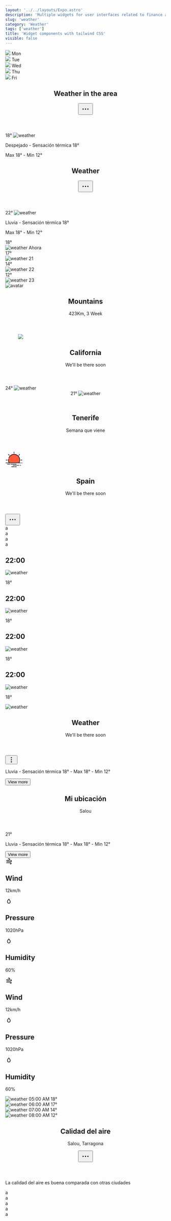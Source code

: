 ```yaml
---
layout: '../../layouts/Expo.astro'
description: 'Multiple widgets for user interfaces related to finance and economics'
slug: 'weather'
category: 'Weather'
tags: ['weather']
title: 'Widget components with tailwind CSS'
visible: false
---
```


<article class="border shadow-sm break-inside rounded-xl p-4 mb-3 text-sm bg-white dark:bg-gray-950 dark:text-white dark:border-gray-900" data-filter="weather">
  <div class="flex items-center">
    <div class="flex-auto text-center space-y-1">
      <img class="w-8 h-8 m-auto" src="https://www.svgrepo.com/show/402760/sun-behind-cloud.svg" />
      <span class="font-bold block text-sm">Mon</span>
    </div>
    <div class="flex-auto text-center space-y-1">
      <img class="w-8 h-8 m-auto" src="https://www.svgrepo.com/show/402760/sun-behind-cloud.svg" />
      <span class="font-bold block text-sm">Tue</span>
    </div>
    <div class="flex-auto text-center space-y-1">
      <img class="w-8 h-8 m-auto" src="https://www.svgrepo.com/show/402760/sun-behind-cloud.svg" />
      <span class="font-bold block text-sm">Wed</span>
    </div>
    <div class="flex-auto text-center space-y-1">
      <img class="w-8 h-8 m-auto" src="https://www.svgrepo.com/show/400797/sunbehindcloud.svg" />
      <span class="font-bold block text-sm">Thu</span>
    </div>
    <div class="flex-auto text-center space-y-1">
      <img class="w-8 h-8 m-auto" src="https://www.svgrepo.com/show/402761/sun-behind-small-cloud.svg" />
      <span class="font-bold block text-sm">Fri</span>
    </div>
  </div>
</article>

<article class="border shadow-sm break-inside flex flex-col rounded-xl p-4 mb-3 text-sm bg-white dark:bg-gray-950 dark:text-white dark:border-gray-900" data-filter="weather">
  <header class="flex items-center justify-between">
    <h2 class="text-lg font-medium">Weather in the area</h2>
    <button class="inline-flex items-center justify-center w-10 h-10 transition-colors duration-200 rounded-full hover:bg-gray-100 dark:hover:bg-gray-900">
      <svg width="30" height="30" fill="none" stroke-width="1.5" stroke="currentColor" viewBox="0 0 24 24" xmlns="http://www.w3.org/2000/svg" aria-hidden="true">
        <path
          stroke-linecap="round"
          stroke-linejoin="round"
          d="M6.75 12a.75.75 0 1 1-1.5 0 .75.75 0 0 1 1.5 0ZM12.75 12a.75.75 0 1 1-1.5 0 .75.75 0 0 1 1.5 0ZM18.75 12a.75.75 0 1 1-1.5 0 .75.75 0 0 1 1.5 0Z">
        </path>
      </svg>
    </button>
  </header>
  <section class="mt-3">
    <div class="flex flex-col items-center gap-3">
      <div class="flex items-center gap-2">
        <span class="text-3xl font-bold">18°</span>
        <img class="w-10 h-10 object-cover" src="https://www.svgrepo.com/show/452177/cloud.svg" alt="weather" />
      </div>
      <div class="text-center w-full text-xs text-gray-500 dark:text-gray-400">
        <p>Despejado - Sensación térmica 18°</p>
        <p>Max 18° - Min 12°</p>
      </div>
    </div>
  </section>
</article>

<article class="border shadow-sm break-inside flex flex-col rounded-xl p-4 mb-3 text-sm bg-white dark:bg-gray-950 dark:text-white dark:border-gray-900" data-filter="weather">
  <header class="flex items-center justify-between">
    <h2 class="text-lg font-medium">Weather</h2>
    <button class="inline-flex items-center justify-center w-10 h-10 transition-colors duration-200 rounded-full hover:bg-gray-100 dark:hover:bg-gray-900">
      <svg width="30" height="30" fill="none" stroke-width="1.5" stroke="currentColor" viewBox="0 0 24 24" xmlns="http://www.w3.org/2000/svg" aria-hidden="true">
        <path
          stroke-linecap="round"
          stroke-linejoin="round"
          d="M6.75 12a.75.75 0 1 1-1.5 0 .75.75 0 0 1 1.5 0ZM12.75 12a.75.75 0 1 1-1.5 0 .75.75 0 0 1 1.5 0ZM18.75 12a.75.75 0 1 1-1.5 0 .75.75 0 0 1 1.5 0Z">
        </path>
      </svg>
    </button>
  </header>
  <section class="mt-3">
    <div class="flex flex-col items-center gap-3">
      <div class="flex items-center gap-2">
        <span class="text-3xl font-bold">22°</span>
        <img class="w-12 h-12 object-cover" src="https://www.svgrepo.com/show/396041/cloud-with-lightning-and-rain.svg" alt="weather" />
      </div>
      <div class="text-center w-full text-xs text-gray-500 dark:text-gray-400">
        <p>Lluvia - Sensación térmica 18°</p>
        <p>Max 18° - Min 12°</p>
      </div>
    </div>
  </section>
  <section class="mt-3">
    <div class="flex items-center justify-between gap-2 rounded-lg p-3 bg-gray-50 dark:bg-gray-900">
      <div class="flex flex-col justify-between text-center gap-4">
        <span class="font-medium">18°</span>
        <div class="flex flex-col gap-1 text-xs font-medium">
          <img class="w-8 h-8 object-cover" src="https://www.svgrepo.com/show/396041/cloud-with-lightning-and-rain.svg" alt="weather" />
          <span>Ahora</span>
        </div>
      </div>
      <div class="flex flex-col justify-between text-center gap-4">
        <span class="text-gray-500 dark:text-gray-500">17°</span>
        <div class="flex flex-col gap-1 text-xs font-medium">
          <img class="w-8 h-8 object-cover" src="https://www.svgrepo.com/show/396041/cloud-with-lightning-and-rain.svg" alt="weather" />
          <span>21</span>
        </div>
      </div>
      <div class="flex flex-col justify-between text-center gap-4">
        <span class="text-gray-500 dark:text-gray-500">14°</span>
        <div class="flex flex-col gap-1 text-xs font-medium">
          <img class="w-8 h-8 object-cover" src="https://www.svgrepo.com/show/396042/cloud-with-rain.svg" alt="weather" />
          <span>22</span>
        </div>
      </div>
      <div class="flex flex-col justify-between text-center gap-4">
        <span class="text-gray-500 dark:text-gray-500">12°</span>
        <div class="flex flex-col gap-1 text-xs font-medium">
          <img class="w-8 h-8 object-cover" src="https://www.svgrepo.com/show/396041/cloud-with-lightning-and-rain.svg" alt="weather" />
          <span>23</span>
        </div>
      </div>
    </div>
  </section>
</article>

<article
  class="border shadow-sm break-inside flex items-center justify-between rounded-xl p-4 mb-3 text-sm bg-white dark:bg-gray-950 dark:text-white dark:border-gray-900"
  data-filter="weather">
  <div class="flex items-center gap-3">
    <img
      class="flex-none w-11 h-11 rounded-full object-cover"
      src="https://images.pexels.com/photos/2662116/pexels-photo-2662116.jpeg?auto=compress&cs=tinysrgb&dpr=2&h=750&w=1260"
      alt="avatar"
    />
    <header class="flex-auto">
      <h2 class="text-base font-medium">Mountains</h2>
      <p>423Km, 3 Week</p>
    </header>
  </div>
  <figure class="flex flex-col items-center">
    <img class="w-9 h-9" src="https://www.svgrepo.com/show/279147/cloudy-forecast.svg" />
  </figure>
</article>

<article
  class="border shadow-sm break-inside flex items-center justify-between rounded-xl p-4 mb-3 text-sm bg-white dark:bg-gray-950 dark:text-white dark:border-gray-900"
  data-filter="weather">
  <div class="flex items-center space-x-4">
    <header class="flex-auto">
      <h2 class="text-base font-medium">California</h2>
      <p class="text-gray-500">We'll be there soon</p>
    </header>
  </div>
  <div class="flex items-center gap-2">
    <span class="text-3xl font-bold">24°</span>
    <img class="w-12 h-12 object-cover" src="https://www.svgrepo.com/show/452177/cloud.svg" alt="weather" />
  </div>
</article>

<article
  class="border shadow-sm break-inside flex items-center justify-between rounded-xl p-4 mb-3 text-sm bg-white dark:bg-gray-950 dark:text-white dark:border-gray-900"
  data-filter="weather">
  <header class="flex items-center gap-2">
    <span class="text-3xl font-bold">21°</span>
    <img class="w-12 h-12 object-cover" src="https://www.svgrepo.com/show/452177/cloud.svg" alt="weather" />
  </header>
  <div class="flex items-center space-x-4">
    <header class="flex-auto">
      <h2 class="text-base font-medium">Tenerife</h2>
      <p class="text-gray-500">Semana que viene</p>
    </header>
  </div>
</article>

<article
  class="border shadow-sm break-inside relative overflow-hidden flex items-center justify-between rounded-xl p-4 mb-3 text-sm bg-white dark:bg-gray-950 dark:text-white dark:border-gray-900"
  data-filter="weather">
  <div class="absolute left-0 top-0 w-14 h-14 bg-rose-500/30 blur-2xl"></div>
  <div class="absolute right-0 top-0 w-14 h-14 bg-amber-500/40 blur-2xl"></div>
  <section class="flex items-center gap-2">
    <svg width="54" height="54" id="Layer_1" viewBox="0 0 64 64" xmlns="http://www.w3.org/2000/svg">
      <path fill="#ff5939" d="M32.35,13.44A21.08,21.08,0,0,0,14.05,45h36.6a21.08,21.08,0,0,0-18.3-31.54Z"></path>
      <path fill="currentColor" d="M31.35,4.52V9.35a1,1,0,1,0,2,0V4.52a1,1,0,1,0-2,0Z"></path>
      <path fill="currentColor" d="M57.48,33.48a1,1,0,0,0,0,2h4.83a1,1,0,0,0,0-2Z"></path>
      <path fill="currentColor" d="M2.4,33.48a1,1,0,0,0,0,2H7.23a1,1,0,0,0,0-2Z"></path>
      <path fill="currentColor" d="M10.46,12.59a1,1,0,0,0,0,1.41l3.42,3.42A1,1,0,0,0,15.3,16l-3.42-3.42A1,1,0,0,0,10.46,12.59Z"></path>
      <path fill="currentColor" d="M52.83,12.59,49.41,16a1,1,0,1,0,1.41,1.41L54.25,14a1,1,0,0,0-1.41-1.41Z"></path>
      <path
        fill="currentColor"
        d="M14.06,46H56.48a1,1,0,0,0,0-2H52.3a22.08,22.08,0,1,0-40-18.61,1,1,0,0,0,1.82.83A20.08,20.08,0,1,1,50.07,44H14.64a20,20,0,0,1-2.37-9.46,20.32,20.32,0,0,1,.25-3.18,1,1,0,0,0-2-.31,22.08,22.08,0,0,0,1.86,13H1.69a1,1,0,1,0,0,2Z">
      </path>
      <path fill="currentColor" d="M62.31,44H60.5a1,1,0,0,0,0,2h1.81a1,1,0,0,0,0-2Z"></path>
      <path fill="currentColor" d="M40.69,48.65H20.83a1,1,0,0,0,0,2H40.69a1,1,0,0,0,0-2Z"></path>
      <path fill="currentColor" d="M17.18,48.65H7.87a1,1,0,0,0,0,2h9.31a1,1,0,1,0,0-2Z"></path>
      <path fill="currentColor" d="M57.35,52.9H54.83a1,1,0,0,0,0,2h2.52a1,1,0,0,0,0-2Z"></path>
      <path fill="currentColor" d="M51.65,53.9a1,1,0,0,0-1-1H28.35a1,1,0,0,0,0,2h22.3A1,1,0,0,0,51.65,53.9Z"></path>
      <path fill="currentColor" d="M35.45,58.48a1,1,0,0,0,0,2h5.78a1,1,0,0,0,0-2Z"></path>
      <path fill="currentColor" d="M33.88,59.48a1,1,0,0,0-1-1h-9.4a1,1,0,0,0,0,2h9.4A1,1,0,0,0,33.88,59.48Z"></path>
    </svg>
    <header class="flex-auto">
      <h2 class="text-base font-medium">Spain</h2>
      <p class="text-gray-500">We'll be there soon</p>
    </header>
  </section>
  <button class="relative z-[1] inline-flex items-center justify-center w-9 h-9 transition-colors duration-200 rounded-full hover:bg-black/5 dark:hover:bg-white/10">
    <svg width="30" height="30" fill="none" stroke-width="1.5" stroke="currentColor" viewBox="0 0 24 24" xmlns="http://www.w3.org/2000/svg" aria-hidden="true">
      <path
        stroke-linecap="round"
        stroke-linejoin="round"
        d="M6.75 12a.75.75 0 1 1-1.5 0 .75.75 0 0 1 1.5 0ZM12.75 12a.75.75 0 1 1-1.5 0 .75.75 0 0 1 1.5 0ZM18.75 12a.75.75 0 1 1-1.5 0 .75.75 0 0 1 1.5 0Z">
      </path>
    </svg>
  </button>
</article>

<article class="border shadow-sm break-inside rounded-xl p-4 mb-3 text-sm bg-white dark:bg-gray-950 dark:text-white dark:border-gray-900" data-filter="weather">a</article>

<article class="border shadow-sm break-inside rounded-xl p-4 mb-3 text-sm bg-white dark:bg-gray-950 dark:text-white dark:border-gray-900" data-filter="weather">a</article>

<article class="border shadow-sm break-inside rounded-xl p-4 mb-3 text-sm bg-white dark:bg-gray-950 dark:text-white dark:border-gray-900" data-filter="weather">a</article>

<article class="border shadow-sm break-inside rounded-xl p-4 mb-3 text-sm bg-white dark:bg-gray-950 dark:text-white dark:border-gray-900" data-filter="weather">a</article>

<section class="grid grid-cols-4 gap-3" data-filter="weather">
  <article class="border shadow-sm break-inside flex flex-col items-center gap-2 rounded-xl p-3 mb-3 text-sm bg-white dark:bg-gray-950 dark:text-white dark:border-gray-900">
    <h2 class="text-sm font-bold">22:00</h2>
    <img class="w-9 h-9 object-cover" src="https://cdn0.iconfinder.com/data/icons/weather-filled-outline-6/64/weather_cloud_sun_moon_rain-09-1024.png" alt="weather" />
    <p class="text-black/80">18°</p>
  </article>
  <article class="border shadow-sm break-inside flex flex-col items-center gap-2 rounded-xl p-3 mb-3 text-sm border-rose-500 bg-rose-500 text-white">
    <h2 class="text-sm font-bold">22:00</h2>
    <img class="w-9 h-9 object-cover" src="https://www.svgrepo.com/show/227744/snowing-frost.svg" alt="weather" />
    <p class="text-white/80">18°</p>
  </article>
  <article class="border shadow-sm break-inside flex flex-col items-center gap-2 rounded-xl p-3 mb-3 text-sm bg-white dark:bg-gray-950 dark:text-white dark:border-gray-900">
    <h2 class="text-sm font-bold">22:00</h2>
    <img class="w-9 h-9 object-cover" src="https://cdn0.iconfinder.com/data/icons/weather-filled-outline-6/64/weather_cloud_sun_moon_rain-22-1024.png" alt="weather" />
    <p class="text-black/80">18°</p>
  </article>
  <article class="border shadow-sm break-inside flex flex-col items-center gap-2 rounded-xl p-3 mb-3 text-sm bg-white dark:bg-gray-950 dark:text-white dark:border-gray-900">
    <h2 class="text-sm font-bold">22:00</h2>
    <img class="w-9 h-9 object-cover" src="https://cdn0.iconfinder.com/data/icons/weather-filled-outline-6/64/weather_cloud_sun_moon_rain-16-1024.png" alt="weather" />
    <p class="text-black/80">18°</p>
  </article>
</section>

<article class="border shadow-sm break-inside rounded-xl p-4 mb-3 text-sm bg-white dark:bg-gray-950 dark:text-white dark:border-gray-900" data-filter="weather">
  <section class="flex items-center gap-2">
    <img class="w-10 h-10 object-cover" src="https://www.svgrepo.com/show/227751/windy-wind.svg" alt="weather" />
    <header class="flex-auto">
      <h2 class="text-lg font-medium">Weather</h2>
      <p class="text-gray-500">We'll be there soon</p>
    </header>
    <button class="inline-flex items-center justify-center w-8 h-8 transition-colors duration-200 rounded-full hover:bg-gray-100 dark:hover:bg-gray-900">
      <svg
        width="22"
        height="22"
        xmlns="http://www.w3.org/2000/svg"
        width="24"
        height="24"
        viewBox="0 0 24 24"
        fill="none"
        stroke="currentColor"
        stroke-width="2"
        stroke-linecap="round"
        stroke-linejoin="round">
        <circle cx="12" cy="12" r="1"></circle>
        <circle cx="12" cy="5" r="1"></circle>
        <circle cx="12" cy="19" r="1"></circle>
      </svg>
    </button>
  </section>
  <section class="mt-3 flex items-center gap-2">
    <p class="text-xs text-gray-500">Lluvia - Sensación térmica 18° - Max 18° - Min 12°</p>
    <button
      class="inline-flex text-sm font-medium flex-none items-center justify-center px-3 h-8 transition-colors duration-200 rounded text-white bg-indigo-600 hover:bg-indigo-800 dark:hover:bg-indigo-700">
      View more
    </button>
  </section>
</article>

<article class="border shadow-sm break-inside relative overflow-hidden flex flex-col rounded-xl p-4 mb-3 text-sm bg-gray-900 text-white border-transparent" data-filter="weather">
  <div class="absolute right-0 top-0 w-14 h-14 bg-lime-500/40 blur-2xl"></div>
  <section class="relative flex items-start justify-between gap-2 w-full">
    <header class="flex flex-col">
      <h2 class="text-lg font-medium">Mi ubicación</h2>
      <p class="text-gray-300">Salou</p>
    </header>
    <span class="text-3xl font-medium">21°</span>
  </section>
  <section class="relative mt-3 flex items-center gap-4">
    <p class="text-xs leading-4 text-gray-300">Lluvia - Sensación térmica 18° - Max 18° - Min 12°</p>
    <button
      class="inline-flex text-xs uppercase font-medium flex-none items-center justify-center px-3 h-8 transition-colors duration-200 rounded-full text-white bg-emerald-600 hover:bg-emerald-700">
      View more
    </button>
  </section>
</article>

<section class="grid grid-cols-3 gap-3" data-filter="weather">
  <article class="border shadow-sm break-inside flex flex-col gap-1 rounded-xl p-4 mb-3 text-sm bg-white dark:bg-gray-950 dark:text-white dark:border-gray-900">
    <svg width="22" height="22" xmlns="http://www.w3.org/2000/svg" viewBox="0 0 24 24">
      <path
        d="M4,10A1,1 0 0,1 3,9A1,1 0 0,1 4,8H12A2,2 0 0,0 14,6A2,2 0 0,0 12,4C11.45,4 10.95,4.22 10.59,4.59C10.2,5 9.56,5 9.17,4.59C8.78,4.2 8.78,3.56 9.17,3.17C9.9,2.45 10.9,2 12,2A4,4 0 0,1 16,6A4,4 0 0,1 12,10H4M19,12A1,1 0 0,0 20,11A1,1 0 0,0 19,10C18.72,10 18.47,10.11 18.29,10.29C17.9,10.68 17.27,10.68 16.88,10.29C16.5,9.9 16.5,9.27 16.88,8.88C17.42,8.34 18.17,8 19,8A3,3 0 0,1 22,11A3,3 0 0,1 19,14H5A1,1 0 0,1 4,13A1,1 0 0,1 5,12H19M18,18H4A1,1 0 0,1 3,17A1,1 0 0,1 4,16H18A3,3 0 0,1 21,19A3,3 0 0,1 18,22C17.17,22 16.42,21.66 15.88,21.12C15.5,20.73 15.5,20.1 15.88,19.71C16.27,19.32 16.9,19.32 17.29,19.71C17.47,19.89 17.72,20 18,20A1,1 0 0,0 19,19A1,1 0 0,0 18,18Z"
        fill="currentColor">
      </path>
    </svg>
    <h2 class="text-sm font-bold">Wind</h2>
    <p class="text-xs text-gray-500">12km/h</p>
  </article>
  <article class="border shadow-sm break-inside flex flex-col gap-1 rounded-xl p-4 mb-3 text-sm bg-white dark:bg-gray-950 dark:text-white dark:border-gray-900">
    <svg width="22" height="22" xmlns="http://www.w3.org/2000/svg" viewBox="0 0 24 24">
      <path
        d="M12,3.77L11.25,4.61C11.25,4.61 9.97,6.06 8.68,7.94C7.39,9.82 6,12.07 6,14.23A6,6 0 0,0 12,20.23A6,6 0 0,0 18,14.23C18,12.07 16.61,9.82 15.32,7.94C14.03,6.06 12.75,4.61 12.75,4.61L12,3.77M12,6.9C12.44,7.42 12.84,7.85 13.68,9.07C14.89,10.83 16,13.07 16,14.23C16,16.45 14.22,18.23 12,18.23C9.78,18.23 8,16.45 8,14.23C8,13.07 9.11,10.83 10.32,9.07C11.16,7.85 11.56,7.42 12,6.9Z"
        fill="currentColor">
      </path>
    </svg>
    <h2 class="text-sm font-bold">Pressure</h2>
    <p class="text-xs text-gray-500">1020hPa</p>
  </article>
  <article class="border shadow-sm break-inside flex flex-col gap-1 rounded-xl p-4 mb-3 text-sm bg-white dark:bg-gray-950 dark:text-white dark:border-gray-900">
    <svg width="22" height="22" xmlns="http://www.w3.org/2000/svg" viewBox="0 0 24 24">
      <path
        d="M12,3.77L11.25,4.61C11.25,4.61 9.97,6.06 8.68,7.94C7.39,9.82 6,12.07 6,14.23A6,6 0 0,0 12,20.23A6,6 0 0,0 18,14.23C18,12.07 16.61,9.82 15.32,7.94C14.03,6.06 12.75,4.61 12.75,4.61L12,3.77M12,6.9C12.44,7.42 12.84,7.85 13.68,9.07C14.89,10.83 16,13.07 16,14.23C16,16.45 14.22,18.23 12,18.23C9.78,18.23 8,16.45 8,14.23C8,13.07 9.11,10.83 10.32,9.07C11.16,7.85 11.56,7.42 12,6.9Z"
        fill="currentColor">
      </path>
    </svg>
    <h2 class="text-sm font-bold">Humidity</h2>
    <p class="text-xs text-gray-500">60%</p>
  </article>
</section>

<section class="grid grid-cols-3 gap-3" data-filter="weather">
  <article class="border shadow-sm break-inside flex flex-col gap-1 rounded-xl p-4 mb-3 text-sm border-transparent text-white bg-gradient-to-r from-violet-600 to-indigo-600">
    <svg width="22" height="22" xmlns="http://www.w3.org/2000/svg" viewBox="0 0 24 24">
      <path
        d="M4,10A1,1 0 0,1 3,9A1,1 0 0,1 4,8H12A2,2 0 0,0 14,6A2,2 0 0,0 12,4C11.45,4 10.95,4.22 10.59,4.59C10.2,5 9.56,5 9.17,4.59C8.78,4.2 8.78,3.56 9.17,3.17C9.9,2.45 10.9,2 12,2A4,4 0 0,1 16,6A4,4 0 0,1 12,10H4M19,12A1,1 0 0,0 20,11A1,1 0 0,0 19,10C18.72,10 18.47,10.11 18.29,10.29C17.9,10.68 17.27,10.68 16.88,10.29C16.5,9.9 16.5,9.27 16.88,8.88C17.42,8.34 18.17,8 19,8A3,3 0 0,1 22,11A3,3 0 0,1 19,14H5A1,1 0 0,1 4,13A1,1 0 0,1 5,12H19M18,18H4A1,1 0 0,1 3,17A1,1 0 0,1 4,16H18A3,3 0 0,1 21,19A3,3 0 0,1 18,22C17.17,22 16.42,21.66 15.88,21.12C15.5,20.73 15.5,20.1 15.88,19.71C16.27,19.32 16.9,19.32 17.29,19.71C17.47,19.89 17.72,20 18,20A1,1 0 0,0 19,19A1,1 0 0,0 18,18Z"
        fill="currentColor">
      </path>
    </svg>
    <h2 class="text-sm font-bold">Wind</h2>
    <p class="text-xs text-white/80">12km/h</p>
  </article>
  <article class="border shadow-sm break-inside flex flex-col gap-1 rounded-xl p-4 mb-3 text-sm border-transparent text-white bg-gradient-to-r from-red-500 to-orange-500">
    <svg width="22" height="22" xmlns="http://www.w3.org/2000/svg" viewBox="0 0 24 24">
      <path
        d="M12,3.77L11.25,4.61C11.25,4.61 9.97,6.06 8.68,7.94C7.39,9.82 6,12.07 6,14.23A6,6 0 0,0 12,20.23A6,6 0 0,0 18,14.23C18,12.07 16.61,9.82 15.32,7.94C14.03,6.06 12.75,4.61 12.75,4.61L12,3.77M12,6.9C12.44,7.42 12.84,7.85 13.68,9.07C14.89,10.83 16,13.07 16,14.23C16,16.45 14.22,18.23 12,18.23C9.78,18.23 8,16.45 8,14.23C8,13.07 9.11,10.83 10.32,9.07C11.16,7.85 11.56,7.42 12,6.9Z"
        fill="currentColor">
      </path>
    </svg>
    <h2 class="text-sm font-bold">Pressure</h2>
    <p class="text-xs text-white/80">1020hPa</p>
  </article>
  <article class="border shadow-sm break-inside flex flex-col gap-1 rounded-xl p-4 mb-3 text-sm border-transparent text-white bg-gradient-to-r from-fuchsia-500 to-cyan-500">
    <svg width="22" height="22" xmlns="http://www.w3.org/2000/svg" viewBox="0 0 24 24">
      <path
        d="M12,3.77L11.25,4.61C11.25,4.61 9.97,6.06 8.68,7.94C7.39,9.82 6,12.07 6,14.23A6,6 0 0,0 12,20.23A6,6 0 0,0 18,14.23C18,12.07 16.61,9.82 15.32,7.94C14.03,6.06 12.75,4.61 12.75,4.61L12,3.77M12,6.9C12.44,7.42 12.84,7.85 13.68,9.07C14.89,10.83 16,13.07 16,14.23C16,16.45 14.22,18.23 12,18.23C9.78,18.23 8,16.45 8,14.23C8,13.07 9.11,10.83 10.32,9.07C11.16,7.85 11.56,7.42 12,6.9Z"
        fill="currentColor">
      </path>
    </svg>
    <h2 class="text-sm font-bold">Humidity</h2>
    <p class="text-xs text-white/80">60%</p>
  </article>
</section>

<article
  class="border shadow-sm break-inside flex items-center justify-between rounded-xl p-4 mb-3 text-sm bg-white dark:bg-gray-950 dark:text-white dark:border-gray-900"
  data-filter="weather">
  <div class="flex items-center gap-2 w-full">
    <div class="flex flex-col items-center justify-between flex-1 text-center gap-4">
      <div class="flex flex-col items-center justify-center">
        <img class="w-8 h-8 object-cover" src="https://cdn3.iconfinder.com/data/icons/weather-free-2/32/Weather_Free_Outline_day-cloud-weather-cloudy-sky-512.png" alt="weather" />
        <span class="mt-1 text-[11px] text-gray-500">05:00 AM</span>
        <span class="mt-1 text-lg font-medium">18°</span>
      </div>
    </div>
    <div class="flex flex-col items-center justify-between flex-1 text-center gap-4">
      <div class="flex flex-col items-center justify-center">
        <img class="w-8 h-8 object-cover" src="https://cdn3.iconfinder.com/data/icons/weather-free-2/32/Weather_Free_Outline_cloud-thunder-rain-weather-512.png" alt="weather" />
        <span class="mt-1 text-[11px] text-gray-500">06:00 AM</span>
        <span class="mt-1 text-lg font-medium">17°</span>
      </div>
    </div>
    <div class="flex flex-col items-center justify-between flex-1 text-center gap-4">
      <div class="flex flex-col items-center justify-center">
        <img class="w-8 h-8 object-cover" src="https://cdn2.iconfinder.com/data/icons/weather-74/24/weather-05-512.png" alt="weather" />
        <span class="mt-1 text-[11px] text-gray-500">07:00 AM</span>
        <span class="mt-1 text-lg font-medium">14°</span>
      </div>
    </div>
    <div class="flex flex-col items-center justify-between flex-1 text-center gap-4">
      <div class="flex flex-col items-center justify-center">
        <img class="w-8 h-8 object-cover" src="https://cdn2.iconfinder.com/data/icons/weather-74/24/weather-09-1024.png" alt="weather" />
        <span class="mt-1 text-[11px] text-gray-500">08:00 AM</span>
        <span class="mt-1 text-lg font-medium">12°</span>
      </div>
    </div>
  </div>
</article>

<article class="border shadow-sm break-inside rounded-xl p-4 mb-3 text-sm bg-white dark:bg-gray-950 dark:text-white dark:border-gray-900" data-filter="weather">
  <header class="w-full flex items-start justify-between">
    <div class="">
      <h2 class="text-lg font-medium">Calidad del aire</h2>
      <p class="text-sm text-gray-500">Salou, Tarragona</p>
    </div>
    <button class="relative z-[1] inline-flex items-center justify-center w-9 h-9 transition-colors duration-200 rounded-full hover:bg-black/5 dark:hover:bg-white/10">
      <svg width="30" height="30" fill="none" stroke-width="1.5" stroke="currentColor" viewBox="0 0 24 24" xmlns="http://www.w3.org/2000/svg" aria-hidden="true">
        <path
          stroke-linecap="round"
          stroke-linejoin="round"
          d="M6.75 12a.75.75 0 1 1-1.5 0 .75.75 0 0 1 1.5 0ZM12.75 12a.75.75 0 1 1-1.5 0 .75.75 0 0 1 1.5 0ZM18.75 12a.75.75 0 1 1-1.5 0 .75.75 0 0 1 1.5 0Z">
        </path>
      </svg>
    </button>
  </header>
  <section class="flex flex-col gap-1 mt-3">
    <div
      class="h-1 rounded w-full"
      style="background-image: linear-gradient(90deg, rgba(65,0,163,1) 0%, rgba(0,26,116,1) 12%, rgba(0,43,181,1) 29%, rgba(0,49,193,1) 46%, rgba(0,169,182,1) 73%, rgba(0,218,157,1) 100%);">
    </div>
    <p class="text-xs">La calidad del aire es buena comparada con otras ciudades</p>
  </section>
</article>

<article class="border shadow-sm break-inside rounded-xl p-4 mb-3 text-sm bg-white dark:bg-gray-950 dark:text-white dark:border-gray-900" data-filter="weather">a</article>

<article class="border shadow-sm break-inside rounded-xl p-4 mb-3 text-sm bg-white dark:bg-gray-950 dark:text-white dark:border-gray-900" data-filter="weather">a</article>

<article class="border shadow-sm break-inside rounded-xl p-4 mb-3 text-sm bg-white dark:bg-gray-950 dark:text-white dark:border-gray-900" data-filter="weather">a</article>

<article class="border shadow-sm break-inside rounded-xl p-4 mb-3 text-sm bg-white dark:bg-gray-950 dark:text-white dark:border-gray-900" data-filter="weather">a</article>

<article class="border shadow-sm break-inside rounded-xl p-4 mb-3 text-sm bg-white dark:bg-gray-950 dark:text-white dark:border-gray-900" data-filter="weather">a</article>
